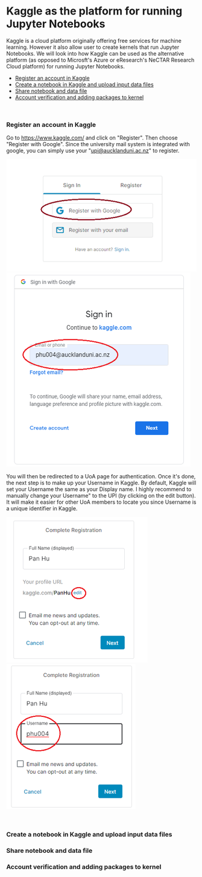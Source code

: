 # Kaggle as the platform for running Jupyter Notebooks

Kaggle is a cloud platform originally offering free services for machine learning. However it also allow user to create kernels that run Jupyter Notebooks.
We will look into how Kaggle can be used as the alternative platform (as opposed to Microsft's Azure or eResearch's NeCTAR Research Cloud platform) for
running Jupyter Notebooks. 

- [Register an account in Kaggle](#register-an-account-in-kaggle)
- [Create a notebook in Kaggle and upload input data files](#create-a-notebook-in-kaggle-and-upload-input-data-files)
- [Share notebook and data file](#share-notebook-and-data-file)
- [Account verification and adding packages to kernel](#account-verification-and-adding-packages-to-kernel)

<br/>

### Register an account in Kaggle

Go to https://www.kaggle.com/ and click on "Register". Then choose "Register with Google". Since the university mail system is integrated with google, you can
simply use your "upi@aucklanduni.ac.nz" to register.

![alt text](https://github.com/phu004/Kaggle_Instruction/blob/main/image/1-1.png) ![alt text](https://github.com/phu004/Kaggle_Instruction/blob/main/image/1-2.png)

You will then be redirected to a UoA page for authentication.  Once it's done, the next step is to make up your Username in Kaggle. By default, Kaggle will set your Username the same as your Display name. I highly recommend to manually change your Username" to the UPI (by clicking on the edit button). It will make it easier for other UoA members to locate you since Username is a unique identifier in Kaggle.

![alt text](https://github.com/phu004/Kaggle_Instruction/blob/main/image/1-3.png) ![alt text](https://github.com/phu004/Kaggle_Instruction/blob/main/image/1-4.png)

<br/>

### Create a notebook in Kaggle and upload input data files


### Share notebook and data file


### Account verification and adding packages to kernel


